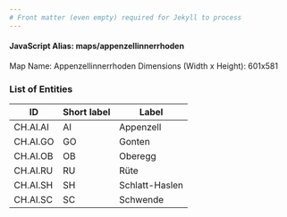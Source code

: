 ```yaml
---
# Front matter (even empty) required for Jekyll to process
---
```


#### JavaScript Alias: maps/appenzellinnerrhoden

Map Name: Appenzellinnerrhoden
Dimensions (Width x Height): 601x581

### List of Entities

| ID       | Short label | Label          |
| -------- | ----------- | -------------- |
CH.AI.AI|AI|Appenzell
CH.AI.GO|GO|Gonten
CH.AI.OB|OB|Oberegg
CH.AI.RU|RU|Rüte
CH.AI.SH|SH|Schlatt-Haslen
CH.AI.SC|SC|Schwende
